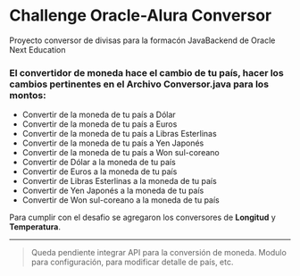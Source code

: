 # Challenge Oracle-Alura Conversor
Proyecto conversor de divisas para la formacón JavaBackend de Oracle Next Education

### El convertidor de moneda hace el cambio de tu país, hacer los cambios pertinentes en el Archivo Conversor.java para los montos:
* Convertir de la moneda de tu país a Dólar
* Convertir de la moneda de tu país  a Euros
* Convertir de la moneda de tu país  a Libras Esterlinas
* Convertir de la moneda de tu país  a Yen Japonés
* Convertir de la moneda de tu país  a Won sul-coreano
* Convertir de Dólar a la moneda de tu país
* Convertir de Euros a la moneda de tu país
* Convertir de Libras Esterlinas a la moneda de tu país
* Convertir de Yen Japonés a la moneda de tu país
* Convertir de Won sul-coreano a la moneda de tu país

Para cumplir con el desafio se agregaron los conversores de **Longitud** y **Temperatura**.

____
> Queda pendiente integrar API para la conversión de moneda.
> Modulo para configuración, para modificar detalle de país, etc.
